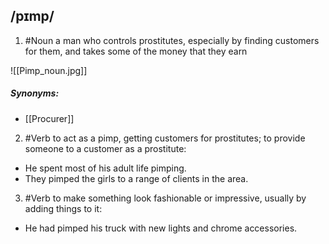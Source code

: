 ## /pɪmp/  
1. #Noun 
a man who controls prostitutes, especially by finding customers for them, and takes some of the money that they earn

![[Pimp_noun.jpg]]
##### Synonyms:
- [[Procurer]]

2. #Verb
to act as a pimp, getting customers for prostitutes; to provide someone to a customer as a prostitute:

- He spent most of his adult life pimping.
- They pimped the girls to a range of clients in the area.

3. #Verb 
to make something look fashionable or impressive, usually by adding things to it:

- He had pimped his truck with new lights and chrome accessories.
